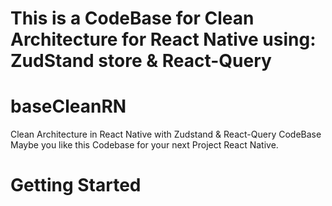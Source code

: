 
This is a CodeBase for Clean Architecture for React Native using:
ZudStand store & React-Query
=======
# baseCleanRN
Clean Architecture in React Native with Zudstand &amp; React-Query CodeBase
Maybe you like this Codebase for your next Project React Native.

# Getting Started
